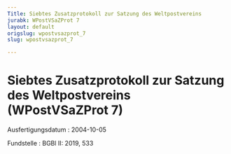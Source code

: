 ```yaml
---
Title: Siebtes Zusatzprotokoll zur Satzung des Weltpostvereins
jurabk: WPostVSaZProt 7
layout: default
origslug: wpostvsazprot_7
slug: wpostvsazprot_7

---
```


# Siebtes Zusatzprotokoll zur Satzung des Weltpostvereins (WPostVSaZProt 7)

Ausfertigungsdatum
:   2004-10-05

Fundstelle
:   BGBl II: 2019, 533


